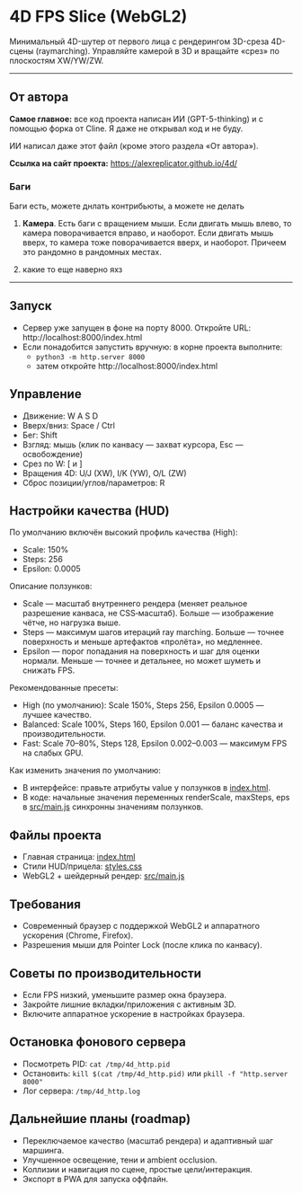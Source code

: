 # 4D FPS Slice (WebGL2)

Минимальный 4D-шутер от первого лица с рендерингом 3D-среза 4D-сцены (raymarching). Управляйте камерой в 3D и вращайте «срез» по плоскостям XW/YW/ZW.

---

## От автора

**Самое главное:** все код проекта написан ИИ (GPT-5-thinking) и с помощью форка от Cline. Я даже не открывал код 
и не буду.

ИИ написал даже этот файл (кроме этого раздела «От автора»).

**Ссылка на сайт проекта:** https://alexreplicator.github.io/4d/

### Баги

Баги есть, можете днлать контрибьюты, а можете не делать

1. **Камера**.
Есть баги с вращением мыши. Если двигать мышь влево, то камера поворачивается вправо, и наоборот. Если двигать мышь вверх, то камера тоже поворачивается вверх, и наоборот. Причеем это рандомно в рандомных местах.

2. какие то еще наверно яхз

---

## Запуск

- Сервер уже запущен в фоне на порту 8000. Откройте URL: http://localhost:8000/index.html
- Если понадобится запустить вручную: в корне проекта выполните:
  - `python3 -m http.server 8000`
  - затем откройте http://localhost:8000/index.html

## Управление

- Движение: W A S D
- Вверх/вниз: Space / Ctrl
- Бег: Shift
- Взгляд: мышь (клик по канвасу — захват курсора, Esc — освобождение)
- Срез по W: [ и ]
- Вращения 4D: U/J (XW), I/K (YW), O/L (ZW)
- Сброс позиции/углов/параметров: R
## Настройки качества (HUD)

По умолчанию включён высокий профиль качества (High):
- Scale: 150%
- Steps: 256
- Epsilon: 0.0005

Описание ползунков:
- Scale — масштаб внутреннего рендера (меняет реальное разрешение канваса, не CSS‑масштаб). Больше — изображение чётче, но нагрузка выше.
- Steps — максимум шагов итераций ray marching. Больше — точнее поверхность и меньше артефактов «пролёта», но медленнее.
- Epsilon — порог попадания на поверхность и шаг для оценки нормали. Меньше — точнее и детальнее, но может шуметь и снижать FPS.

Рекомендованные пресеты:
- High (по умолчанию): Scale 150%, Steps 256, Epsilon 0.0005 — лучшее качество.
- Balanced: Scale 100%, Steps 160, Epsilon 0.001 — баланс качества и производительности.
- Fast: Scale 70–80%, Steps 128, Epsilon 0.002–0.003 — максимум FPS на слабых GPU.

Как изменить значения по умолчанию:
- В интерфейсе: правьте атрибуты value у ползунков в [index.html](index.html).
- В коде: начальные значения переменных renderScale, maxSteps, eps в [src/main.js](src/main.js) синхронны значениям ползунков.

## Файлы проекта

- Главная страница: [index.html](index.html)
- Стили HUD/прицела: [styles.css](styles.css)
- WebGL2 + шейдерный рендер: [src/main.js](src/main.js)

## Требования

- Современный браузер с поддержкой WebGL2 и аппаратного ускорения (Chrome, Firefox).
- Разрешения мыши для Pointer Lock (после клика по канвасу).

## Советы по производительности

- Если FPS низкий, уменьшите размер окна браузера.
- Закройте лишние вкладки/приложения с активным 3D.
- Включите аппаратное ускорение в настройках браузера.

## Остановка фонового сервера

- Посмотреть PID: `cat /tmp/4d_http.pid`
- Остановить: `kill $(cat /tmp/4d_http.pid)`  или  `pkill -f "http.server 8000"`
- Лог сервера: `/tmp/4d_http.log`

## Дальнейшие планы (roadmap)

- Переключаемое качество (масштаб рендера) и адаптивный шаг маршинга.
- Улучшенное освещение, тени и ambient occlusion.
- Коллизии и навигация по сцене, простые цели/интеракция.
- Экспорт в PWA для запуска оффлайн.